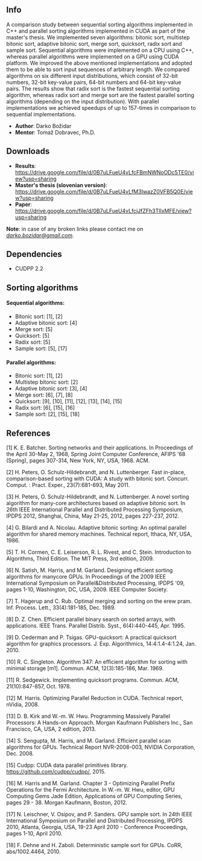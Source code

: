 ## Info

A comparison study between sequential sorting algorithms implemented in C++ and parallel sorting algorithms implemented in CUDA as part of the master's thesis.
We implemented seven algorithms: bitonic sort, multistep bitonic sort, adaptive bitonic sort, merge
sort, quicksort, radix sort and sample sort.
Sequential algorithms were implemented on a CPU using C++, whereas parallel algorithms were implemented on a GPU using CUDA platform.
We improved the above mentioned implementations and adopted them to be able to sort input sequences of arbitrary length.
We compared algorithms on six different input distributions, which consist of 32-bit numbers, 32-bit
key-value pairs, 64-bit numbers and 64-bit key-value pairs.
The results show that radix sort is the fastest sequential sorting algorithm, whereas radix sort and merge sort are the fastest parallel sorting algorithms (depending on the input distribution).
With parallel implementations we achieved speedups of up to 157-times in comparison to sequential implementations.

- **Author**: Darko Božidar
- **Mentor**: Tomaž Dobravec, Ph.D.

## Downloads

- **Results**: https://drive.google.com/file/d/0B7uLFueU4vLfcFBmNWNoODc5TE0/view?usp=sharing
- **Master's thesis (slovenian version)**: https://drive.google.com/file/d/0B7uLFueU4vLfM3IwazZ0VFB5Q0E/view?usp=sharing
- **Paper**: https://drive.google.com/file/d/0B7uLFueU4vLfcjJfZFh3TlIxMFE/view?usp=sharing

**Note**: in case of any broken links please contact me on *darko.bozidar@gmail.com*.

## Dependencies

-  CUDPP 2.2

## Sorting algorithms

#### Sequential algorithms:

- Bitonic sort: [1], [2]
- Adaptive bitonic sort: [4]
- Merge sort: [5]
- Quicksort: [5]
- Radix sort: [5]
- Sample sort: [5], [17]

#### Parallel algorithms:

- Bitonic sort: [1], [2]
- Multistep bitonic sort: [2]
- Adaptive bitonic sort: [3], [4]
- Merge sort: [6], [7], [8]
- Quicksort: [9], [10], [11], [12], [13], [14], [15]
- Radix sort: [6], [15], [16]
- Sample sort: [2], [15], [18]


## References


[1] K. E. Batcher. Sorting networks and their applications. In Proceedings of the April 30-May 2, 1968, Spring Joint Computer Conference, AFIPS '68 (Spring), pages 307-314, New York, NY, USA, 1968. ACM.

[2] H. Peters, O. Schulz-Hildebrandt, and N. Luttenberger. Fast in-place, comparison-based sorting with CUDA: A study with bitonic sort. Concurr. Comput. : Pract. Exper., 23(7):681-693, May 2011.

[3] H. Peters, O. Schulz-Hildebrandt, and N. Luttenberger. A novel sorting algorithm for many-core architectures based on adaptive bitonic sort. In 26th IEEE International Parallel and Distributed Processing Symposium, IPDPS 2012, Shanghai, China, May 21-25, 2012, pages 227-237, 2012.

[4] G. Bilardi and A. Nicolau. Adaptive bitonic sorting: An optimal parallel algorithm for shared memory machines. Technical report, Ithaca, NY, USA, 1986.

[5] T. H. Cormen, C. E. Leiserson, R. L. Rivest, and C. Stein. Introduction to Algorithms, Third Edition. The MIT Press, 3rd edition, 2009.

[6] N. Satish, M. Harris, and M. Garland. Designing efficient sorting algorithms for manycore GPUs. In Proceedings of the 2009 IEEE International Symposium on Parallel&Distributed Processing, IPDPS '09, pages 1-10, Washington, DC, USA, 2009. IEEE Computer Society.

[7] T. Hagerup and C. Rub. Optimal merging and sorting on the erew pram. Inf. Process. Lett., 33(4):181-185, Dec. 1989.

[8] D. Z. Chen. Efficient parallel binary search on sorted arrays, with applications. IEEE Trans. Parallel Distrib. Syst., 6(4):440-445, Apr. 1995.

[9] D. Cederman and P. Tsigas. GPU-quicksort: A practical quicksort algorithm for graphics processors. J. Exp. Algorithmics, 14:4:1.4-4:1.24, Jan. 2010.

[10] R. C. Singleton. Algorithm 347: An efficient algorithm for sorting with minimal storage [m1]. Commun. ACM, 12(3):185-186, Mar. 1969.

[11] R. Sedgewick. Implementing quicksort programs. Commun. ACM, 21(10):847-857, Oct. 1978.

[12] M. Harris. Optimizing Parallel Reduction in CUDA. Technical report, nVidia, 2008.

[13] D. B. Kirk and W.-m. W. Hwu. Programming Massively Parallel Processors: A Hands-on Approach. Morgan Kaufmann Publishers Inc., San Francisco, CA, USA, 2 edition, 2013.

[14] S. Sengupta, M. Harris, and M. Garland. Efficient parallel scan algorithms for GPUs. Technical Report NVR-2008-003, NVIDIA Corporation, Dec. 2008.

[15] Cudpp: CUDA data parallel primitives library. https://github.com/cudpp/cudpp/, 2015.

[16] M. Harris and M. Garland. Chapter 3 - Optimizing Parallel Prefix Operations for the Fermi Architecture. In W.-m. W. Hwu, editor, GPU Computing Gems Jade Edition, Applications of GPU Computing Series, pages 29 - 38. Morgan Kaufmann, Boston, 2012.

[17] N. Leischner, V. Osipov, and P. Sanders. GPU sample sort. In 24th IEEE International Symposium on Parallel and Distributed Processing, IPDPS 2010, Atlanta, Georgia, USA, 19-23 April 2010 - Conference Proceedings, pages 1-10, April 2010.

[18] F. Dehne and H. Zaboli. Deterministic sample sort for GPUs. CoRR, abs/1002.4464, 2010.
